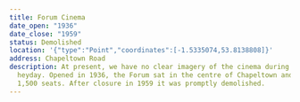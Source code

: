 ```yaml
---
title: Forum Cinema
date_open: "1936"
date_close: "1959"
status: Demolished
location: '{"type":"Point","coordinates":[-1.5335074,53.8138808]}'
address: Chapeltown Road
description: At present, we have no clear imagery of the cinema during its
  heyday. Opened in 1936, the Forum sat in the centre of Chapeltown and had
  1,500 seats. After closure in 1959 it was promptly demolished.
---
```

